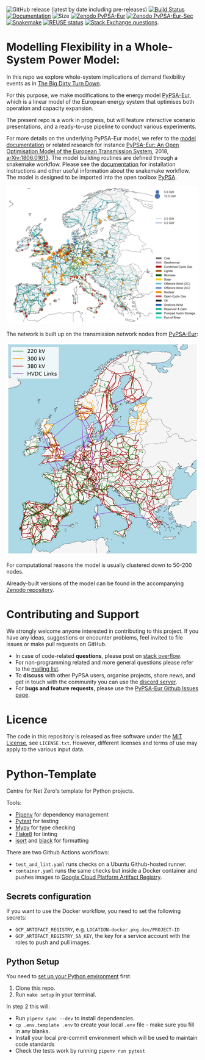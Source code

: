 
[comment]: # (PyPSA README)

<!--
SPDX-FileCopyrightText: 2017-2023 The PyPSA-Eur Authors
SPDX-License-Identifier: CC-BY-4.0
-->

![GitHub release (latest by date including pre-releases)](https://img.shields.io/github/v/release/pypsa/pypsa-eur?include_prereleases)
[![Build Status](https://github.com/pypsa/pypsa-eur/actions/workflows/ci.yaml/badge.svg)](https://github.com/PyPSA/pypsa-eur/actions)
[![Documentation](https://readthedocs.org/projects/pypsa-eur/badge/?version=latest)](https://pypsa-eur.readthedocs.io/en/latest/?badge=latest)
![Size](https://img.shields.io/github/repo-size/pypsa/pypsa-eur)
[![Zenodo PyPSA-Eur](https://zenodo.org/badge/DOI/10.5281/zenodo.3520874.svg)](https://doi.org/10.5281/zenodo.3520874)
[![Zenodo PyPSA-Eur-Sec](https://zenodo.org/badge/DOI/10.5281/zenodo.3938042.svg)](https://doi.org/10.5281/zenodo.3938042)
[![Snakemake](https://img.shields.io/badge/snakemake-≥5.0.0-brightgreen.svg?style=flat)](https://snakemake.readthedocs.io)
[![REUSE status](https://api.reuse.software/badge/github.com/pypsa/pypsa-eur)](https://api.reuse.software/info/github.com/pypsa/pypsa-eur)
[![Stack Exchange questions](https://img.shields.io/stackexchange/stackoverflow/t/pypsa)](https://stackoverflow.com/questions/tagged/pypsa).

# Modelling Flexibility in a Whole-System Power Model:

In this repo we explore whole-system implications of demand flexibility events as in [The Big Dirty Turn Down](https://www.centrefornetzero.org/work/energy-flexibility-domestic-research-octopus-energy/).

For this purpose, we make modifications to the energy model [PyPSA-Eur](github.com/pypsa/pypsa-eur), which is a linear model of the European energy system that optimises both operation and capacity expansion.

The present repo is a work in progress, but will feature interactive scenario presentations, and a ready-to-use pipeline to conduct various experiments.

For more details on the underlying PyPSA-Eur model, we refer to the [model documentation](https://pypsa-eur.readthedocs.io) or related research for instance [PyPSA-Eur: An Open Optimisation Model of the European Transmission System](https://arxiv.org/abs/1806.01613), 2018, [arXiv:1806.01613](https://arxiv.org/abs/1806.01613). The model building routines are defined through a snakemake workflow.  Please see the [documentation](https://pypsa-eur.readthedocs.io/) for installation instructions and other useful information about the snakemake workflow. The model is designed to be imported into the open toolbox [PyPSA](https://github.com/PyPSA/PyPSA).

![PyPSA-Eur Grid Model](doc/img/elec.png)

The network is built up on the transmission network nodes from [PyPSA-Eur](https://github.com/PyPSA/pypsa-eur):

![network diagram](https://github.com/PyPSA/pypsa-eur/blob/master/doc/img/base.png?raw=true)

For computational reasons the model is usually clustered down
to 50-200 nodes.

Already-built versions of the model can be found in the accompanying [Zenodo
repository](https://doi.org/10.5281/zenodo.3601881).

# Contributing and Support
We strongly welcome anyone interested in contributing to this project. If you have any ideas, suggestions or encounter problems, feel invited to file issues or make pull requests on GitHub.
-   In case of code-related **questions**, please post on [stack overflow](https://stackoverflow.com/questions/tagged/pypsa).
-   For non-programming related and more general questions please refer to the [mailing list](https://groups.google.com/group/pypsa).
-   To **discuss** with other PyPSA users, organise projects, share news, and get in touch with the community you can use the [discord server](https://discord.com/invite/AnuJBk23FU).
-   For **bugs and feature requests**, please use the [PyPSA-Eur Github Issues page](https://github.com/PyPSA/pypsa-eur/issues).

# Licence

The code in this repository is released as free software under the [MIT License](https://opensource.org/licenses/MIT), see `LICENSE.txt`.  However, different licenses and terms of use may apply to the various input data.

[comment]: # (CentreForNetZero Python template)

# Python-Template

Centre for Net Zero's template for Python projects.

Tools:

* [Pipenv](https://github.com/pypa/pipenv) for dependency management
* [Pytest](https://github.com/pytest-dev/pytest/) for testing
* [Mypy](https://mypy.readthedocs.io/en/stable/) for type checking
* [Flake8](https://flake8.pycqa.org/en/latest/) for linting
* [isort](https://github.com/PyCQA/isort) and [black](https://github.com/psf/black) for formatting

There are two Github Actions workflows:

* `test_and_lint.yaml` runs checks on a Ubuntu Github-hosted runner.
* `container.yaml` runs the same checks but inside a Docker container and pushes images to [Google Cloud Platform Artifact Registry](https://cloud.google.com/artifact-registry).

## Secrets configuration

If you want to use the Docker workflow, you need to set the following secrets:

* `GCP_ARTIFACT_REGISTRY`, e.g. `LOCATION-docker.pkg.dev/PROJECT-ID`
* `GCP_ARTIFACT_REGISTRY_SA_KEY`, the key for a service account with the roles to push and pull images.

## Python Setup

You need to [set up your Python environment](https://docs.google.com/document/d/1Tg0eKalqOp-IJEeH7aShc9fYF5zn95H6jxEk25BLLUE/) first.

1. Clone this repo.
2. Run `make setup` in your terminal.

In step 2 this will:

* Run `pipenv sync --dev` to install dependencies.
* `cp .env.template .env` to create your local `.env` file - make sure you fill in any blanks.
* Install your local pre-commit environment which will be used to maintain code standards
* Check the tests work by running `pipenv run pytest`